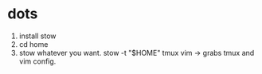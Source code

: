 # dots

1. install stow
2. cd home
3. stow whatever you want. stow -t "$HOME" tmux vim -> grabs tmux
and vim config.
